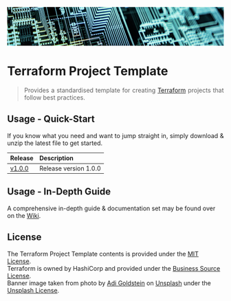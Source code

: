 <div align="center">
    <img src="https://github.com/benweston/terraform-project-template/blob/main/img/banner-image.png" alt="Server Racks" width="900" height="90" />
</div>

# Terraform Project Template

<div align="justify">

> Provides a standardised template for creating [Terraform](https://www.terraform.io/) projects that follow best practices.   

</div>

## Usage - Quick-Start

<div align="justify">

If you know what you need and want to jump straight in, simply download & unzip the latest file to get started.   

</div>

<div align="left">

| Release | Description |
| :----- | :----- |
| [v1.0.0](https://github.com/benweston/terraform-project-template/releases) | Release version 1.0.0 |

</div>

## Usage - In-Depth Guide

<div align="left">

A comprehensive in-depth guide & documentation set may be found over on the [Wiki](https://github.com/benweston/terraform-project-template/wiki).   

</div>

## License

<div align="left">

The Terraform Project Template contents is provided under the [MIT License](https://github.com/benweston/terraform-project-template/blob/main/LICENSE).   
Terraform is owned by HashiCorp and provided under the [Business Source License](https://www.hashicorp.com/bsl).   
Banner image taken from photo by [Adi Goldstein](https://unsplash.com/@adigold1?utm_content=creditCopyText&utm_medium=referral&utm_source=unsplash) on [Unsplash](https://unsplash.com/photos/teal-led-panel-EUsVwEOsblE?utm_content=creditCopyText&utm_medium=referral&utm_source=unsplash) under the [Unsplash License](https://unsplash.com/license).   

</div>
